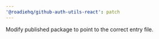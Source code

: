```yaml
---
'@roadiehq/github-auth-utils-react': patch
---
```


Modify published package to point to the correct entry file.
